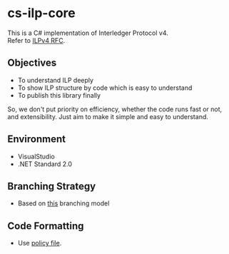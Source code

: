 # cs-ilp-core
This is a C# implementation of Interledger Protocol v4.  
Refer to [ILPv4 RFC](https://github.com/interledger/rfcs/pull/387).

## Objectives
- To understand ILP deeply
- To show ILP structure by code which is easy to understand
- To publish this library finally

So, we don't put priority on efficiency, whether the code runs fast or not, and extensibility.
Just aim to make it simple and easy to understand.

## Environment
- VisualStudio
- .NET Standard 2.0

## Branching Strategy
- Based on [this](http://nvie.com/posts/a-successful-git-branching-model/) branching model

## Code Formatting
- Use [policy file](dev-tools/cs-ilp-core.mdpolicy).